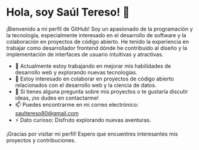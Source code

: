 # Hola, soy Saúl Tereso! 👋

¡Bienvenido a mi perfil de GitHub! Soy un apasionado de la programación y la tecnología, especialmente interesado en el desarrollo de software y la colaboración en proyectos de código abierto. He tenido la experiencia en trabajar como desarrollador frontend dónde he contribuido al diseño y la implementación de interfaces de usuario intuitivas y atractivas.

- 🔭 Actualmente estoy trabajando en mejorar mis habilidades de desarrollo web y explorando nuevas tecnologías.
- 👯 Estoy interesado en colaborar en proyectos de código abierto relacionados con el desarrollo web y la ciencia de datos.
- 💬 Si tienes alguna pregunta sobre mis proyectos o te gustaría discutir ideas, ¡no dudes en contactarme!
- 📫 Puedes encontrarme en mi correo electrónico: [saultereso80@gmail.com](mailto:saultereso80@gmail.com)
- ⚡ Dato curioso: Disfruto explorando nuevas aventuras.

¡Gracias por visitar mi perfil! Espero que encuentres interesantes mis proyectos y contribuciones.
